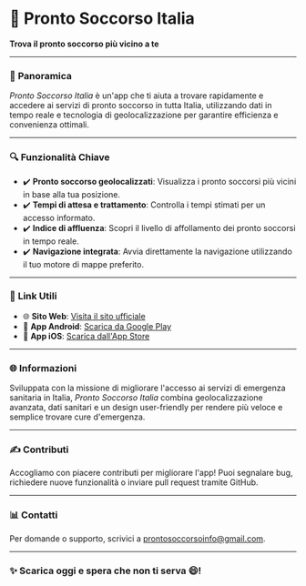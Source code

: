 # 🏥 Pronto Soccorso Italia

**Trova il pronto soccorso più vicino a te**

---

### 🚀 **Panoramica**

*Pronto Soccorso Italia* è un'app che ti aiuta a trovare rapidamente e accedere ai servizi di pronto soccorso in tutta Italia, utilizzando dati in tempo reale e tecnologia di geolocalizzazione per garantire efficienza e convenienza ottimali.

---

### 🔍 **Funzionalità Chiave**

- ✔️ **Pronto soccorso geolocalizzati**: Visualizza i pronto soccorsi più vicini in base alla tua posizione.
- ✔️ **Tempi di attesa e trattamento**: Controlla i tempi stimati per un accesso informato.
- ✔️ **Indice di affluenza**: Scopri il livello di affollamento dei pronto soccorsi in tempo reale.
- ✔️ **Navigazione integrata**: Avvia direttamente la navigazione utilizzando il tuo motore di mappe preferito.

---

### 🔗 **Link Utili**

- 🌐 **Sito Web**: [Visita il sito ufficiale](https://www.prontosoccorsoitalia.com)
- 📱 **App Android**: [Scarica da Google Play](https://play.google.com/store/apps/details?id=com.prontosoccorsoitalia.android)
- 🍏 **App iOS**: [Scarica dall'App Store](https://apps.apple.com/it/app/pronto-soccorso/id6736611412)

---

### 🌐 **Informazioni**

Sviluppata con la missione di migliorare l'accesso ai servizi di emergenza sanitaria in Italia, *Pronto Soccorso Italia* combina geolocalizzazione avanzata, dati sanitari e un design user-friendly per rendere più veloce e semplice trovare cure d'emergenza.

---

### ✍️ **Contributi**

Accogliamo con piacere contributi per migliorare l'app! Puoi segnalare bug, richiedere nuove funzionalità o inviare pull request tramite GitHub.

---

### 📊 **Contatti**

Per domande o supporto, scrivici a [prontosoccorsoinfo@gmail.com](mailto:prontosoccorsoinfo@gmail.com).

---

### ✨ **Scarica oggi e spera che non ti serva 😄!**

